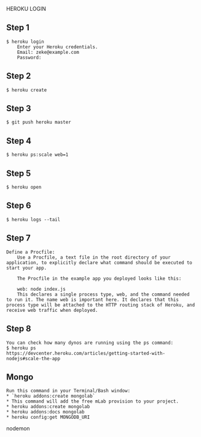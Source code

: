 HEROKU LOGIN

## Step 1
    $ heroku login
        Enter your Heroku credentials.
        Email: zeke@example.com
        Password:

## Step 2
    $ heroku create

## Step 3
    $ git push heroku master

## Step 4
    $ heroku ps:scale web=1
    
## Step 5
    $ heroku open

## Step 6
    $ heroku logs --tail

## Step 7
    Define a Procfile:
        Use a Procfile, a text file in the root directory of your application, to explicitly declare what command should be executed to start your app.

        The Procfile in the example app you deployed looks like this:

        web: node index.js
        This declares a single process type, web, and the command needed to run it. The name web is important here. It declares that this process type will be attached to the HTTP routing stack of Heroku, and receive web traffic when deployed.

## Step 8
    You can check how many dynos are running using the ps command:
    $ heroku ps
    https://devcenter.heroku.com/articles/getting-started-with-nodejs#scale-the-app

## Mongo
    
    Run this command in your Terminal/Bash window:
    * `heroku addons:create mongolab`
    * This command will add the free mLab provision to your project.
    * heroku addons:create mongolab
    * heroku addons:docs mongolab
    * heroku config:get MONGODB_URI
 
 nodemon